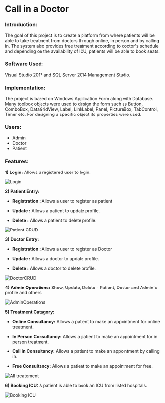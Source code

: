 # Call in a Doctor
### Introduction:
The goal of this project is to create a platform from where patients will be able to take treatment from doctors through online, in person and by calling in. The system also provides free treatment according to doctor&apos;s schedule and depending on the availability of ICU, patients will be able to book seats.

### Software Used:
Visual Studio 2017 and SQL Server 2014 Management Studio.

### Implementation:
The project is based on Windows Application Form along with Database. Many toolbox objects were used to design the form such as Button, ComboBox, DataGridView, Label, LinkLabel, Panel, PictureBox, TabControl, Timer etc. For designing a specific object its properties were used.

### Users:
* Admin
* Doctor
* Patient 

### Features:
   **1) Login:**   Allows a registered user to login.
   
   ![Login](https://user-images.githubusercontent.com/40003419/104225216-4ffd4200-5470-11eb-87a0-5824efac2af3.JPG)
   
   **2) Patient Entry:**
   * **Registration :** 
   Allows a user to register as patient

   * **Update :** 
   Allows a patient to update profile.

   * **Delete :** 
   Allows a patient to delete profile.
   
   ![Patient CRUD](https://user-images.githubusercontent.com/40003419/104270480-d17dc000-54c2-11eb-969c-02fe52da4db0.jpg)

   
   **3) Doctor Entry:**
   * **Registration :** 
   Allows a user to register as Doctor
   
   * **Update :** 
   Allows a doctor to update profile.
 
   * **Delete :** 
   Allows a doctor to delete profile.

  ![DoctorCRUD](https://user-images.githubusercontent.com/40003419/104270731-64b6f580-54c3-11eb-93a5-3449119aa7bc.jpg)
  
  **4) Admin Operations:**
  Show, Update, Delete - Patient, Doctor and Admin's profile and others.
  
  ![AdminOperations](https://user-images.githubusercontent.com/40003419/104271174-6af9a180-54c4-11eb-96c7-9a82abcc6f66.jpg)
  
   **5) Treatment Catagory:**
   * **Online Consultancy:** 
   Allows a patient to make an appointment for online treatment.
   
   * **In Person Consultancy:** 
   Allows a patient to make an appointment for in person treatment.
  
  * **Call in Consultancy:**
   Allows a patient to make an appointment by calling in.
  
  * **Free Consultancy:**
  Allows a patient to make an appointment for free.
  
  ![All treatement](https://user-images.githubusercontent.com/40003419/104270999-f7f02b00-54c3-11eb-9ac8-e7abec2e6e93.jpg)
  
  **6) Booking ICU:**
  A patient is able to book an ICU from listed hospitals.
  
  ![Booking ICU](https://user-images.githubusercontent.com/40003419/104271307-ccba0b80-54c4-11eb-8857-834f217d5263.JPG)








